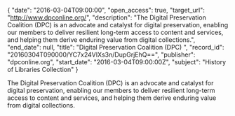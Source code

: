 {
  "date": "2016-03-04T09:00:00", 
  "open_access": true, 
  "target_url": "http://www.dpconline.org/", 
  "description": "The Digital Preservation Coalition (DPC) is an advocate and catalyst for digital preservation, enabling our members to deliver resilient long-term access to content and services, and helping them derive enduring value from digital collections.", 
  "end_date": null, 
  "title": "Digital Preservation Coalition (DPC) ", 
  "record_id": "20160304T090000/YC7x24VIXs3n/DupGrjEhQ==", 
  "publisher": "dpconline.org", 
  "start_date": "2016-03-04T09:00:00Z", 
  "subject": "History of Libraries Collection"
}

The Digital Preservation Coalition (DPC) is an advocate and catalyst for digital preservation, enabling our members to deliver resilient long-term access to content and services, and helping them derive enduring value from digital collections.